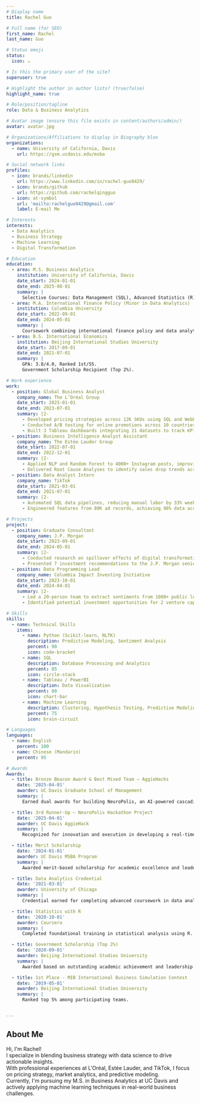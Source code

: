```yaml
---
# Display name
title: Rachel Guo

# Full name (for SEO)
first_name: Rachel
last_name: Guo

# Status emoji
status:
  icon: ☕️

# Is this the primary user of the site?
superuser: true

# Highlight the author in author lists? (true/false)
highlight_name: true

# Role/position/tagline
role: Data & Business Analytics

# Avatar image (ensure this file exists in content/authors/admin/)
avatar: avatar.jpg

# Organizations/Affiliations to display in Biography blox
organizations:
  - name: University of California, Davis
    url: https://gsm.ucdavis.edu/msba

# Social network links
profiles:
  - icon: brands/linkedin
    url: https://www.linkedin.com/in/rachel-guo0429/
  - icon: brands/github
    url: https://github.com/rachelqingguo
  - icon: at-symbol
    url: 'mailto:rachelguo0429@gmail.com'
    label: E-mail Me

# Interests
interests:
  - Data Analytics
  - Business Strategy
  - Machine Learning
  - Digital Transformation

# Education
education:
  - area: M.S. Business Analytics
    institution: University of California, Davis
    date_start: 2024-01-01
    date_end: 2025-08-01
    summary: |
      Selective Courses: Data Management (SQL), Advanced Statistics (R), Machine Learning (Python).
  - area: M.A. International Finance Policy (Minor in Data Analytics)
    institution: Columbia University
    date_start: 2022-09-01
    date_end: 2024-05-01
    summary: |
      Coursework combining international finance policy and data analytics.
  - area: B.S. International Economics
    institution: Beijing International Studies University
    date_start: 2017-09-01
    date_end: 2021-07-01
    summary: |
      GPA: 3.8/4.0, Ranked 1st/55. 
      Government Scholarship Recipient (Top 2%).

# Work experience
work:
  - position: Global Business Analyst
    company_name: The L’Oréal Group
    date_start: 2023-01-01
    date_end: 2023-07-01
    summary: |2-
      - Developed pricing strategies across 12K SKUs using SQL and WebDriver.
      - Conducted A/B testing for online promotions across 10 countries, influencing 2023 global strategy.
      - Built 3 Tableau dashboards integrating 21 datasets to track KPIs and analyze sales growth drivers.
  - position: Business Intelligence Analyst Assistant
    company_name: The Estée Lauder Group
    date_start: 2022-07-01
    date_end: 2022-12-01
    summary: |2-
      - Applied NLP and Random Forest to 4000+ Instagram posts, improving engagement by 5.1%.
      - Delivered Root Cause Analyses to identify sales drop trends across country, channel, and platform.
  - position: Data Analyst Intern
    company_name: TikTok
    date_start: 2021-03-01
    date_end: 2021-07-01
    summary: |2-
      - Automated SQL data pipelines, reducing manual labor by 33% weekly.
      - Engineered features from 80K ad records, achieving 98% data accuracy in advertiser analysis.

# Projects
project:
  - position: Graduate Consultant
    company_name: J.P. Morgan
    date_start: 2023-09-01
    date_end: 2024-05-01
    summary: |2-
      - Conducted research on spillover effects of digital transformation across 219 countries.
      - Presented 7 investment recommendations to the J.P. Morgan senior leadership.
  - position: Data Programming Lead
    company_name: Columbia Impact Investing Initiative
    date_start: 2023-10-01
    date_end: 2024-04-01
    summary: |2-
      - Led a 20-person team to extract sentiments from 1000+ public letters using Python NLP libraries.
      - Identified potential investment opportunities for 2 venture capital clients.

# Skills
skills:
  - name: Technical Skills
    items:
      - name: Python (Scikit-learn, NLTK)
        description: Predictive Modeling, Sentiment Analysis
        percent: 90
        icon: code-bracket
      - name: SQL
        description: Database Processing and Analytics
        percent: 85
        icon: circle-stack
      - name: Tableau / PowerBI
        description: Data Visualization
        percent: 80
        icon: chart-bar
      - name: Machine Learning
        description: Clustering, Hypothesis Testing, Predictive Modeling
        percent: 75
        icon: brain-circuit

# Languages
languages:
  - name: English
    percent: 100
  - name: Chinese (Mandarin)
    percent: 95

# Awards
Awards:
  - title: Bronze Beacon Award & Best Mixed Team – AggieHacks
    date: '2025-04-01'
    awarder: UC Davis Graduate School of Management
    summary: |
      Earned dual awards for building NeuroPolis, an AI-powered cascading disaster detection system.

  - title: 3rd Runner-Up – NeuroPolis Hackathon Project
    date: '2025-04-01'
    awarder: UC Davis AggieHack
    summary: |
      Recognized for innovation and execution in developing a real-time crisis intelligence platform.

  - title: Merit Scholarship
    date: '2024-01-01'
    awarder: UC Davis MSBA Program
    summary: |
      Awarded merit-based scholarship for academic excellence and leadership potential.

  - title: Data Analytics Credential
    date: '2021-03-01'
    awarder: University of Chicago
    summary: |
      Credential earned for completing advanced coursework in data analytics and visualization.

  - title: Statistics with R
    date: '2020-10-01'
    awarder: Coursera
    summary: |
      Completed foundational training in statistical analysis using R.

  - title: Government Scholarship (Top 2%)
    date: '2020-09-01'
    awarder: Beijing International Studies University
    summary: |
      Awarded based on outstanding academic achievement and leadership.

  - title: 1st Place - MIB International Business Simulation Contest
    date: '2019-05-01'
    awarder: Beijing International Studies University
    summary: |
      Ranked top 5% among participating teams.


---
```


## About Me

Hi, I'm Rachel!  
I specialize in blending business strategy with data science to drive actionable insights.  
With professional experiences at L'Oréal, Estée Lauder, and TikTok, I focus on pricing strategy, market analytics, and predictive modeling.  
Currently, I'm pursuing my M.S. in Business Analytics at UC Davis and actively applying machine learning techniques in real-world business challenges.
